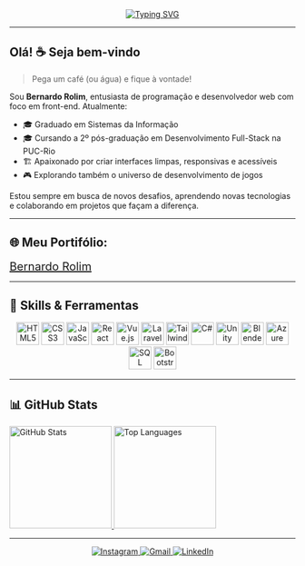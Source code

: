 <div align="center">
<a href="https://git.io/typing-svg"><img src="https://readme-typing-svg.demolab.com?font=Eater&pause=1000&color=14888b&width=435&lines=%E3%82%88%E3%81%86%E3%81%93%E3%81%9D%E3%80%81%E7%A7%81%E3%81%AE%E3%82%BD%E3%82%A6%E3%83%AB%E3%83%BB%E3%82%BD%E3%82%B5%E3%82%A8%E3%83%86%E3%82%A3%E3%81%B8;Yokoso%2C+watashi+no+Soul+Society+e;%E1%9B%81%E1%9B%9F%E1%9A%B2%E1%9B%9F%E1%9B%8A%E1%9B%9F%2C+%E1%9A%B9%E1%9A%A8%E1%9B%8F%E1%9A%A8%E1%9B%8A%E1%9A%BA%E1%9B%81+%E1%9A%BE%E1%9B%9F+%E1%9B%8A%E1%9B%9F%E1%9A%A2%E1%9B%9A+%E1%9B%8A%E1%9B%9F%E1%9A%B2%E1%9B%81%E1%9B%96%E1%9B%8F%E1%9B%81+%E1%9B%96" alt="Typing SVG" /></a>
</div>

---

## Olá! ☕ Seja bem-vindo

> Pega um café (ou água) e fique à vontade!

Sou **Bernardo Rolim**, entusiasta de programação e desenvolvedor web com foco em front-end. Atualmente:

- 🎓 Graduado em Sistemas da Informação  
- 🎓 Cursando a 2º pós-graduação em Desenvolvimento Full-Stack na PUC-Rio  
- 🏗️ Apaixonado por criar interfaces limpas, responsivas e acessíveis  
- 🎮 Explorando também o universo de desenvolvimento de jogos

Estou sempre em busca de novos desafios, aprendendo novas tecnologias e colaborando em projetos que façam a diferença.

---

## 🌐 Meu Portifólio:
<a href="https://danreby.github.io/danreby-portifolio/" 
   target="_blank" 
   rel="noopener noreferrer"
   style="font-size: 20px;">
  Bernardo Rolim
</a>

---
## 🚀 Skills & Ferramentas

<div align="center">
  <img src="https://cdn.jsdelivr.net/gh/devicons/devicon/icons/html5/html5-original.svg"  height="40" alt="HTML5" />
  <img src="https://cdn.jsdelivr.net/gh/devicons/devicon/icons/css3/css3-original.svg"    height="40" alt="CSS3" />
  <img src="https://cdn.jsdelivr.net/gh/devicons/devicon/icons/javascript/javascript-original.svg" height="40" alt="JavaScript" />
  <img src="https://cdn.jsdelivr.net/gh/devicons/devicon/icons/react/react-original.svg"    height="40" alt="React" />
  <img src="https://cdn.jsdelivr.net/gh/devicons/devicon/icons/vuejs/vuejs-original.svg" height="40" alt="Vue.js" />
  <img src="https://cdn.jsdelivr.net/gh/devicons/devicon/icons/laravel/laravel-original.svg"  height="40" alt="Laravel" />
  <img src="https://cdn.jsdelivr.net/gh/devicons/devicon/icons/tailwindcss/tailwindcss-original-wordmark.svg" height="40" alt="Tailwind CSS" />
  <img src="https://cdn.jsdelivr.net/gh/devicons/devicon/icons/csharp/csharp-original.svg"    height="40" alt="C#" />
  <img src="https://cdn.jsdelivr.net/gh/devicons/devicon/icons/unity/unity-original.svg"       height="40" alt="Unity" />
  <img src="https://cdn.jsdelivr.net/gh/devicons/devicon/icons/blender/blender-original.svg"   height="40" alt="Blender" />
  <img src="https://cdn.jsdelivr.net/gh/devicons/devicon/icons/azure/azure-original.svg"       height="40" alt="Azure" />
  <img src="https://cdn.jsdelivr.net/gh/devicons/devicon/icons/microsoftsqlserver/microsoftsqlserver-plain.svg" height="40" alt="SQL Server" />
  <img src="https://cdn.jsdelivr.net/gh/devicons/devicon/icons/bootstrap/bootstrap-original.svg" height="40" alt="Bootstrap" />
</div>

---

## 📊 GitHub Stats

<div align="left">
  <a href="https://github.com/Danreby">
    <img height="180em" src="https://github-readme-stats.vercel.app/api?username=Danreby&show_icons=true&theme=tokyonight&include_all_commits=true&count_private=true" alt="GitHub Stats" />
    <img height="180em" src="https://github-readme-stats.vercel.app/api/top-langs/?username=Danreby&layout=compact&langs_count=7&theme=tokyonight" alt="Top Languages" />
  </a>
</div>

---

<p align="center">
  <a href="https://instagram.com/neydo.rar" target="_blank">
    <img src="https://img.shields.io/badge/Instagram-%23E4405F.svg?style=for-the-badge&logo=instagram&logoColor=white" alt="Instagram" />
  </a>
  <a href="mailto:rolimbernardo6@gmail.com" target="_blank">
    <img src="https://img.shields.io/badge/Gmail-%23333?style=for-the-badge&logo=gmail&logoColor=white" alt="Gmail" />
  </a>
  <a href="https://www.linkedin.com/in/bernardo-rolim-aa6802213/" target="_blank">
    <img src="https://img.shields.io/badge/LinkedIn-%230077B5.svg?style=for-the-badge&logo=linkedin&logoColor=white" alt="LinkedIn" />
  </a>
</p>
